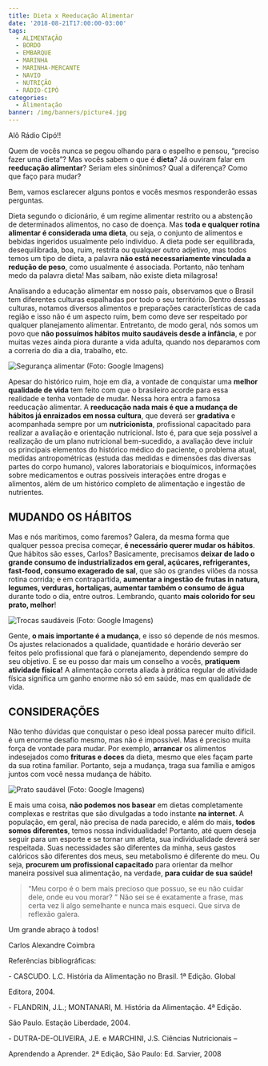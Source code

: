```yaml
---
title: Dieta x Reeducação Alimentar
date: '2018-08-21T17:00:00-03:00'
tags:
  - ALIMENTAÇÃO
  - BORDO
  - EMBARQUE
  - MARINHA
  - MARINHA-MERCANTE
  - NAVIO
  - NUTRIÇÃO
  - RÁDIO-CIPÓ
categories:
  - Alimentação
banner: /img/banners/picture4.jpg
---
```

Alô Rádio Cipó!!

Quem de vocês nunca se pegou olhando para o espelho e pensou, “preciso fazer uma dieta”? Mas vocês sabem o que é **dieta**? Já ouviram falar em **reeducação alimentar**? Seriam eles sinônimos? Qual a diferença? Como que faço para mudar? 

Bem, vamos esclarecer alguns pontos e vocês mesmos responderão essas perguntas.

Dieta segundo o dicionário, é um regime alimentar restrito ou a abstenção de determinados alimentos, no caso de doença. Mas **toda e qualquer rotina alimentar é considerada uma dieta**, ou seja, o conjunto de alimentos e bebidas ingeridos usualmente pelo indivíduo. A dieta pode ser equilibrada, desequilibrada, boa, ruim, restrita ou qualquer outro adjetivo, mas todos temos um tipo de dieta, a palavra **não está necessariamente vinculada a redução de peso**, como usualmente é associada. Portanto, não tenham medo da palavra dieta! Mas saibam, não existe dieta milagrosa!

Analisando a educação alimentar em nosso país, observamos que o Brasil tem diferentes culturas espalhadas por todo o seu território. Dentro dessas culturas, notamos diversos alimentos e preparações características de cada região e isso não é um aspecto ruim, bem como deve ser respeitado por qualquer planejamento alimentar. Entretanto, de modo geral, nós somos um povo que **não possuímos hábitos muito saudáveis desde a infância**, e por muitas vezes ainda piora durante a vida adulta, quando nos deparamos com a correria do dia a dia, trabalho, etc.

![Segurança alimentar (Foto: Google Imagens)](/img/banners/picture5.jpg)

Apesar do histórico ruim, hoje em dia, a vontade de conquistar uma **melhor qualidade de vida** tem feito com que o brasileiro acorde para essa realidade e tenha vontade de mudar. Nessa hora entra a famosa reeducação alimentar. A **reeducação nada mais é que a mudança de hábitos já enraizados em nossa cultura**, que deverá ser **gradativa** e acompanhada sempre por um **nutricionista**, profissional capacitado para realizar a avaliação e orientação nutricional. Isto é, para que seja possível a realização de um plano nutricional bem-sucedido, a avaliação deve incluir os principais elementos do histórico médico do paciente, o problema atual, medidas antropométricas (estuda das medidas e dimensões das diversas partes do corpo humano), valores laboratoriais e bioquímicos, informações sobre medicamentos e outras possíveis interações entre drogas e alimentos, além de um histórico completo de alimentação e ingestão de nutrientes.

## MUDANDO OS HÁBITOS

Mas e nós marítimos, como faremos? Galera, da mesma forma que qualquer pessoa precisa começar, **é necessário querer mudar os hábitos**. Que hábitos são esses, Carlos? Basicamente, precisamos **deixar de lado o grande consumo de industrializados em geral, açúcares, refrigerantes, fast-food, consumo exagerado de sal**, que são os grandes vilões da nossa rotina corrida; e em contrapartida, **aumentar a ingestão de frutas in natura, legumes, verduras, hortaliças, aumentar também o consumo de água** durante todo o dia, entre outros. Lembrando, quanto **mais colorido for seu prato, melhor**!

![Trocas saudáveis (Foto: Google Imagens)](/img/banners/picture8.jpg)

Gente, **o mais importante é a mudança**, e isso só depende de nós mesmos. Os ajustes relacionados a qualidade, quantidade e horário deverão ser feitos pelo profissional que fará o planejamento, dependendo sempre do seu objetivo. E se eu posso dar mais um conselho a vocês, **pratiquem atividade física!** A alimentação correta aliada à prática regular de atividade física significa um ganho enorme não só em saúde, mas em qualidade de vida.

## CONSIDERAÇÕES

Não tenho dúvidas que conquistar o peso ideal possa parecer muito difícil. é um enorme desafio mesmo, mas não é impossível. Mas é preciso muita força de vontade para mudar. Por exemplo, **arrancar** os alimentos indesejados como **frituras e doces** da dieta, mesmo que eles façam parte da sua rotina familiar. Portanto, seja a mudança, traga sua família e amigos juntos com você nessa mudança de hábito.

![Prato saudável (Foto: Google Imagens)](/img/banners/picture1.jpg)

E mais uma coisa, **não podemos nos basear** em dietas completamente complexas e restritas que são divulgadas a todo instante **na internet**. A população, em geral, não precisa de nada parecido, e além do mais, **todos somos diferentes**, temos nossa individualidade! Portanto, até quem deseja seguir para um esporte e se tornar um atleta, sua individualidade deverá ser respeitada. Suas necessidades são diferentes da minha, seus gastos calóricos são diferentes dos meus, seu metabolismo é diferente do meu. Ou seja, **procurem um profissional capacitado** para orientar da melhor maneira possível sua alimentação, na verdade, **para cuidar de sua saúde!**

> “Meu corpo é o bem mais precioso que possuo, se eu não cuidar dele, onde eu vou morar? ” Não sei se é exatamente a frase, mas certa vez li algo semelhante e nunca mais esqueci. Que sirva de reflexão galera.

Um grande abraço à todos!

Carlos Alexandre Coimbra

Referências bibliográficas:

\- CASCUDO. L.C. História da Alimentação no Brasil. 1ª Edição. Global 

Editora, 2004. 

\- FLANDRIN, J.L.; MONTANARI, M. História da Alimentação. 4ª Edição. 

São Paulo. Estação Liberdade, 2004. 

\- DUTRA-DE-OLIVEIRA, J.E. e MARCHINI, J.S. Ciências Nutricionais – 

Aprendendo a Aprender. 2ª Edição, São Paulo: Ed. Sarvier, 2008
